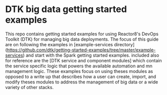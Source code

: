 # DTK big data getting started examples
This repo contains getting started examples for using Reactor8's DevOps Toolkit (DTK) for managing big data deployments.
The focus of this guide are on following the examples in [example-services directory] (https://github.com/dtk/getting-started-examples/tree/master/example-services) and start with the Spark getting started examples. included also for reference are the [DTK service and component modules] which contain the service specific logic that powers the available automation and mn management logic. These examples focus on using theses modules as opposed to a write up that describes how a user can create, import, and modify theses modules to address the management of big data or a wide variety of other stacks.

